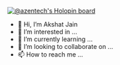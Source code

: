 [![@azentech's Holopin board](https://holopin.me/azentech)](https://holopin.io/@azentech)
- 👋 Hi, I’m Akshat Jain
- 👀 I’m interested in ...
- 🌱 I’m currently learning ...
- 💞️ I’m looking to collaborate on ...
- 📫 How to reach me ...

<!---
azen-tech/azen-tech is a ✨ special ✨ repository because its `README.md` (this file) appears on your GitHub profile.
You can click the Preview link to take a look at your changes.
--->
